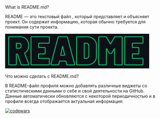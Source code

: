 
What is README.md?

README — это текстовый файл , который представляет и объясняет проект. Он содержит информацию, которая обычно требуется для понимания сути проекта.

![image alt](https://github.com/haydarsho/Softclub/blob/141a413717e2dafe6223b19bc147d82db4bc481d/%D0%A1%D0%BD%D0%B8%D0%BC%D0%BE%D0%BA%20%D1%8D%D0%BA%D1%80%D0%B0%D0%BD%D0%B0%202025-01-21%20142117.png)

Что можно сделать с README.md?

В README-файл профиля можно добавлять различные виджеты со статистическими данными о себе и свой деятельности на GitHub. Данные автоматически обновляются с некоторой периодичностью и в профиле всегда отображается актуальная информация:

[![codewars](https://www.codewars.com/users/username/badges/large)](https://www.codewars.com/users/username)   
